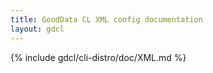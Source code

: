 ```yaml
---
title: GoodData CL XML config documentation
layout: gdcl
---
```


{% include gdcl/cli-distro/doc/XML.md %}